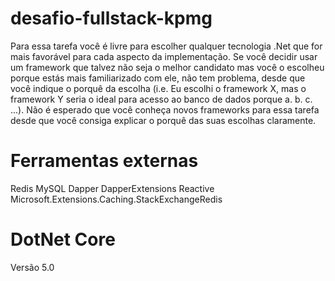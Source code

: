 # desafio-fullstack-kpmg

Para essa tarefa você é livre para escolher qualquer tecnologia .Net que for mais favorável para cada aspecto da implementação. Se você decidir usar um framework que talvez não seja o melhor candidato mas você o escolheu porque estás mais familiarizado com ele, não tem problema, desde que você indique o porquê da escolha (i.e. Eu escolhi o framework X, mas o framework Y seria o ideal para acesso ao banco de dados porque a. b. c. ...). Não é esperado que você conheça novos frameworks para essa tarefa desde que você consiga explicar o porquê das suas escolhas claramente.

# Ferramentas externas

Redis 
MySQL
Dapper
DapperExtensions
Reactive
Microsoft.Extensions.Caching.StackExchangeRedis

# DotNet Core

Versão 5.0